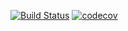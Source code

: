 [![Build Status](https://travis-ci.org/Yankowski/dziekanat.svg?branch=master)](https://travis-ci.org/Yankowski/Dziekanat) [![codecov](https://codecov.io/gh/Yankowski/Dziekanat/branch/master/graph/badge.svg)](https://codecov.io/gh/Yankowski/Dziekanat)